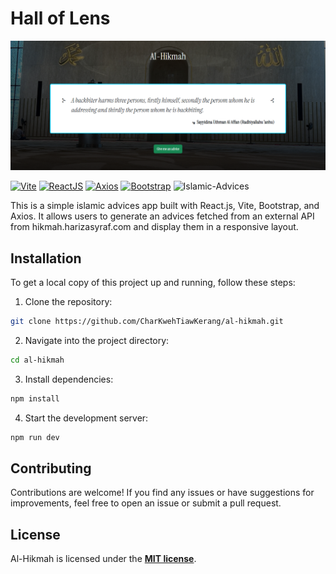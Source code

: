 # Hall of Lens

![Al-Hikmah](https://raw.githubusercontent.com/CharKwehTiawKerang/al-hikmah/main/public/apps-screenshot.PNG)

[![Vite](https://img.shields.io/badge/-Vite-646CFF?logo=Vite&logoColor=646CFF&labelColor=white&logoWidth=20)](https://vitejs.dev/) [![ReactJS](https://img.shields.io/badge/-ReactJS-61DAFB?logo=React&logoColor=61DAFB&labelColor=white&logoWidth=20)](https://react.dev/) [![Axios](https://img.shields.io/badge/-Axios-5A29E4?logo=Axios&logoColor=5A29E4&labelColor=white&logoWidth=20)](https://axios-http.com/) [![Bootstrap](https://img.shields.io/badge/-Bootstrap-7952B3?logo=Bootstrap&logoColor=7952B3&labelColor=white&logoWidth=20)](https://getbootstrap.com/) ![Islamic-Advices](https://img.shields.io/badge/islamic_advices-Al_Hikmah-green)

This is a simple islamic advices app built with React.js, Vite, Bootstrap, and Axios. It allows users to generate an advices fetched from an external API from hikmah.harizasyraf.com and display them in a responsive layout.

## Installation

To get a local copy of this project up and running, follow these steps:

1. Clone the repository:

```bash
git clone https://github.com/CharKwehTiawKerang/al-hikmah.git
```

2. Navigate into the project directory:

```bash
cd al-hikmah
```

3. Install dependencies:

```bash
npm install
```

4. Start the development server:

```bash
npm run dev
```

## Contributing

Contributions are welcome! If you find any issues or have suggestions for improvements, feel free to open an issue or submit a pull request.

## License

Al-Hikmah is licensed under the **[MIT license](https://opensource.org/licenses/MIT)**.